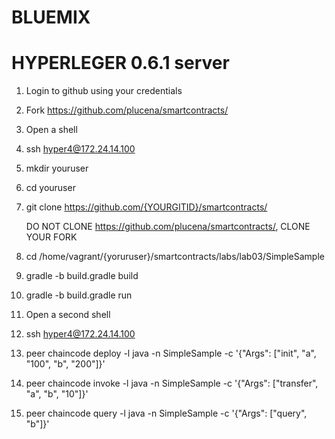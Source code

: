 BLUEMIX 
=========






HYPERLEGER 0.6.1 server
================================

1. Login to github using your credentials

2. Fork https://github.com/plucena/smartcontracts/

3. Open a shell  
  
4. ssh hyper4@172.24.14.100
      
5. mkdir youruser

6. cd youruser

7. git clone https://github.com/{YOURGITID}/smartcontracts/  

   DO NOT CLONE https://github.com/plucena/smartcontracts/, CLONE YOUR FORK

8. cd /home/vagrant/{yoruruser}/smartcontracts/labs/lab03/SimpleSample

9. gradle -b build.gradle build

10. gradle -b build.gradle run


11. Open a second shell   

12. ssh hyper4@172.24.14.100
     
13. peer chaincode deploy -l java -n SimpleSample -c '{"Args": ["init", "a", "100", "b", "200"]}'

14. peer chaincode invoke -l java -n SimpleSample -c '{"Args": ["transfer", "a", "b", "10"]}'

15. peer chaincode query -l java -n SimpleSample -c '{"Args": ["query", "b"]}'



